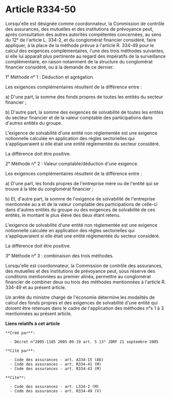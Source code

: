 # Article R334-50

Lorsqu'elle est désignée comme coordonnateur, la Commission de contrôle des assurances, des mutuelles et des institutions de
prévoyance peut, après consultation des autres autorités compétentes concernées, au sens du 12° de l'article L. 334-2, et du
conglomérat financier considéré, faire appliquer, à la place de la méthode prévue à l'article R. 334-49 pour le calcul des
exigences complémentaires, l'une des trois méthodes suivantes, si elle lui apparaît plus pertinente au regard des impératifs
de la surveillance complémentaire, en raison notamment de la structure du conglomérat financier considéré, ou à la demande de
ce dernier.

1° Méthode n° 1 : Déduction et agrégation.

Les exigences complémentaires résultent de la différence entre :

a) D'une part, la somme des fonds propres de toutes les entités du secteur financier ;

b) D'autre part, la somme des exigences de solvabilité de toutes les entités du secteur financier et de la valeur comptable
des participations dans d'autres entités du groupe.

L'exigence de solvabilité d'une entité non réglementée est une exigence notionnelle calculée en application des règles
sectorielles qui s'appliqueraient si elle était une entité réglementée du secteur considéré.

La différence doit être positive.

2° Méthode n° 2 : Valeur comptable/déduction d'une exigence.

Les exigences complémentaires résultent de la différence entre :

a) D'une part, les fonds propres de l'entreprise mère ou de l'entité qui se trouve à la tête du conglomérat financier ;

b) Et, d'autre part, la somme de l'exigence de solvabilité de l'entreprise mentionnée au a et de la valeur comptable des
participations de celle-ci dans d'autres entités du groupe ou des exigences de solvabilité de ces entités, le montant le plus
élevé des deux étant retenu.

L'exigence de solvabilité d'une entité non réglementée est une exigence notionnelle calculée en application des règles
sectorielles qui s'appliqueraient si elle était une entité réglementée du secteur considéré.

La différence doit être positive.

3° Méthode n° 3 : combinaison des trois méthodes.

Lorsqu'elle est coordonnateur, la Commission de contrôle des assurances, des mutuelles et des institutions de prévoyance
peut, sous réserve des conditions mentionnées au premier alinéa, permettre au conglomérat financier de combiner deux ou trois
des méthodes mentionnées à l'article R. 334-49 et au présent article.

Un arrêté du ministre chargé de l'économie détermine les modalités de calcul des fonds propres et des exigences de
solvabilité d'une entité qui doivent être retenues dans le cadre de l'application des méthodes n°s 1 à 3 mentionnées au
présent article.

**Liens relatifs à cet article**

	**Créé par**:

	  - Décret n°2005-1185 2005-09-19 art. 5 13° JORF 21 septembre 2005

	**Cité par**:

	  - Code des assurances - art. A334-15 (Ab)
	  - Code des assurances - art. R334-41 (M)
	  - Code des assurances - art. R334-43 (M)

	**Cite**:

	  - Code des assurances - art. L334-2 (M)
	  - Code des assurances - art. R334-49 (V)

